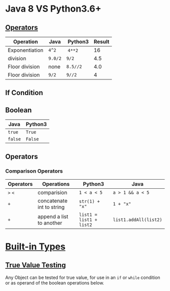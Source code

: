 # Java 8 VS Python3.6+
## [Operators](https://docs.python.org/3.4/library/operator.html#module-operator)

Operation       | Java    | Python3   | Result
----------------|---------|-----------|-------
Exponentiation  | `4^2`   | `4**2`    | 16
division        | `9.0/2` | `9/2`     | 4.5
Floor division  | none    | `8.5//2`  | 4.0
Floor division  | `9/2`   | `9//2`    | 4


## If Condition

## Boolean
Java    | Python3
--------|--------
`true`  |`True`
`false` |`False`

## Operators
### Comparison Operators
Operators |Operations                 |Python3                  |Java
----------|---------------------------|-------------------------|---------------------
`>` `<`   |comparision                |`1 < a < 5`              |`a > 1 && a < 5`
`+`       |concatenate int to string  |`str(1) + "x"`           |`1 + "x"`
`+`       |append a list to another   |`list1 = list1 + list2`  |`list1.addAll(list2)` 

# [Built-in Types](https://docs.python.org/3.7/library/stdtypes.html)
## [True Value Testing](https://docs.python.org/3.7/library/stdtypes.html#truth-value-testing)
Any Object can be tested for true value, for use in an `if` or `while` condition or as operand of the boolean operations below.
